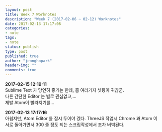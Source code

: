 ```yaml
---
layout: post
title: Week 7 Worknotes
description: "Week 7 (2017-02-06 ~ 02-12) Worknotes"
date: 2017-02-13 17:17:08
categories:
- note
tags:
- note
status: publish
type: post
published: true
author: "jeonghopark"
header-img: ""
comments: true
---
```

**2017-02-15 12:19:11**			
Sublime Text 가 당연히 좋기는 한데, 흠 여러가지 셋팅이 귀찮군.		
다른 간단한 Editor 는 별로 관심없고,...		
제발 Atom이 빨라지기를...

**2017-02-13 17:17:16**            
아쉽지만, Atom Editor 를 잠시 두어야 겠다. ThreeJS 작업시 Chrome 과 Atom 이 서로 돌아가면서 300 줄 정도 되는 스크립작성에서 조차 버벅된다.			

